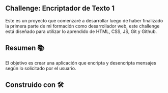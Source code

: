 ## Challenge: Encriptador de Texto 1️

Este es un proyecto que comenzaré a desarrollar luego de haber finalizado la primera parte de mi formación como desarrollador web, este challenge está diseñado para utilizar lo aprendido de HTML, CSS, JS, Git y Github.

## Resumen 📚

El objetivo es crear una aplicación que encripta y desencripta mensajes según lo solicitado por el usuario.

## Construido con 🛠️


